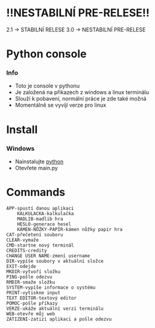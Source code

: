# **!!NESTABILNÍ PRE-RELESE!!**
2.1 -> STABILNÍ RELESE
3.0 -> NESTABILNÍ PRE-RELESE

# **Python console**
### Info
- Toto je console v pythonu
- Je založená na přikazech z windows a linux terminálu
- Slouží k pobavení, normální práce je zde také možná
- Momentálně se vyvíjí verze pro linux

# Install
### Windows
- Nainstalujte [python](https://www.python.org/)
- Otevřete main.py

# Commands
```
APP-spustí danou aplikaci
    KALKULACKA-kalkulačka
    MADLIB-madlib hra
    HESLO-generace hesel
    KÁMEN-NŮŽKY-PAPÍR-kámen nůžky papír hra
CAT-přečetení souboru
CLEAR-vymaže
CMD-startne nový terminál
CREDITS-credity
CHANGE USER NAME-zmení username
DIR-vypíše soubory v aktuální složce
EXIT-odejde
MKDIR-vytvoří složku 
PING-pošle odezvu
RMDIR-smaže složku
SYSTEM-vypíše informace o systému
PRINT-vytiskne input
TEXT EDITOR-textový editor
POMOC-pošle příkazy
VERZE-ukáže aktuální verzi terminálu
WEB-otevře můj web
ZATIZENI-zatizi aplikaci a pošle odezvu 
```
